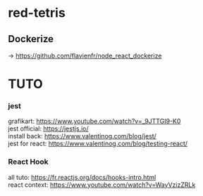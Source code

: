 # red-tetris

## Dockerize
-> https://github.com/flavienfr/node_react_dockerize  

# TUTO
### jest
grafikart: https://www.youtube.com/watch?v=_9JTTGI9-K0  
jest official: https://jestjs.io/  
install back: https://www.valentinog.com/blog/jest/  
jest for react: https://www.valentinog.com/blog/testing-react/  

### React Hook
all tuto: https://fr.reactjs.org/docs/hooks-intro.html  
react context: https://www.youtube.com/watch?v=WayVzizZRLk  
